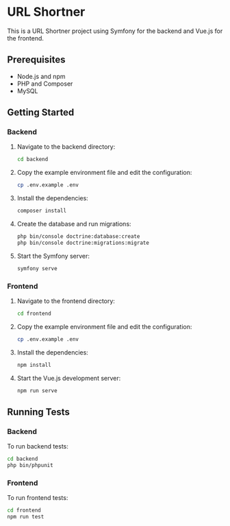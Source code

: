 # URL Shortner

This is a URL Shortner project using Symfony for the backend and Vue.js for the frontend.

## Prerequisites

- Node.js and npm
- PHP and Composer
- MySQL

## Getting Started

### Backend

1. Navigate to the backend directory:
    ```sh
    cd backend
    ```

2. Copy the example environment file and edit the configuration:
    ```sh
    cp .env.example .env
    ```

3. Install the dependencies:
    ```sh
    composer install
    ```

4. Create the database and run migrations:
    ```sh
    php bin/console doctrine:database:create
    php bin/console doctrine:migrations:migrate
    ```

5. Start the Symfony server:
    ```sh
    symfony serve
    ```

### Frontend

1. Navigate to the frontend directory:
    ```sh
    cd frontend
    ```

2. Copy the example environment file and edit the configuration:
    ```sh
    cp .env.example .env
    ```

3. Install the dependencies:
    ```sh
    npm install
    ```

4. Start the Vue.js development server:
    ```sh
    npm run serve
    ```

## Running Tests

### Backend

To run backend tests:
```sh
cd backend
php bin/phpunit
```

### Frontend

To run frontend tests:
```sh
cd frontend
npm run test
```
